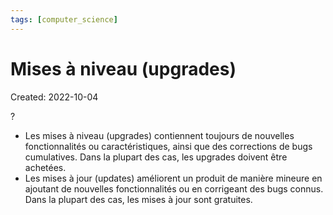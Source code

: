 ```yaml
---
tags: [computer_science] 
---
```

# Mises à niveau (upgrades)
Created: 2022-10-04

?
- Les mises à niveau (upgrades) contiennent toujours de nouvelles fonctionnalités ou caractéristiques, ainsi que des corrections de bugs cumulatives. Dans la plupart des cas, les upgrades doivent être achetées.
- Les mises à jour (updates) améliorent un produit de manière mineure en ajoutant de nouvelles fonctionnalités ou en corrigeant des bugs connus. Dans la plupart des cas, les mises à jour sont gratuites.